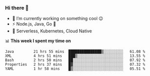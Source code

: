 ### Hi there 👋

<!--
**nodejh/nodejh** is a ✨ _special_ ✨ repository because its `README.md` (this file) appears on your GitHub profile.

Here are some ideas to get you started:

- 🔭 I’m currently working on ...
- 🌱 I’m currently learning ...
- 👯 I’m looking to collaborate on ...
- 🤔 I’m looking for help with ...
- 💬 Ask me about ...
- 📫 How to reach me: ...
- 😄 Pronouns: ...
- ⚡ Fun fact: ...
-->

- 🔭 I’m currently working on something cool :wink:
- ⚡ Node.js, Java, Go :thought_balloon:
- 🤖 Serverless, Kubernetes, Cloud Native

📊 **This week I spent my time on**

<!--START_SECTION:waka-->
```text
Java         21 hrs 55 mins  ███████████████▒░░░░░░░░░   61.08 % 
XML          4 hrs 51 mins   ███▒░░░░░░░░░░░░░░░░░░░░░   13.55 % 
Bash         2 hrs 50 mins   ██░░░░░░░░░░░░░░░░░░░░░░░   07.92 % 
Properties   2 hrs 37 mins   █▓░░░░░░░░░░░░░░░░░░░░░░░   07.32 % 
YAML         1 hr 58 mins    █▒░░░░░░░░░░░░░░░░░░░░░░░   05.51 % 
```
<!--END_SECTION:waka-->


<!--
:traffic_light: **Visitors**

![visitors](https://visitor-badge.glitch.me/badge?page_id=nodejh.nodejh)
-->
